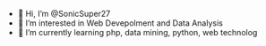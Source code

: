 - 👋 Hi, I’m @SonicSuper27
- 👀 I’m interested in Web Devepolment and Data Analysis
- 🌱 I’m currently learning php, data mining, python, web technolog


<!---
SonicSuper27/SonicSuper27 is a ✨ special ✨ repository because its `README.md` (this file) appears on your GitHub profile.
You can click the Preview link to take a look at your changes.
--->
